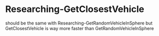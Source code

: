 # Researching-GetClosestVehicle
should be the same with Researching-GetRandomVehicleInSphere
but GetClosestVehicle is way more faster than GetRandomVehicleInSphere

